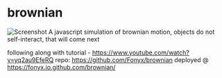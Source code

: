 # brownian
![Screenshot](?raw=true "brownian motion")
A javascript simulation of brownian motion, objects do not self-interact, that will come next  

following along with tutorial - https://www.youtube.com/watch?v=yq2au9EfeRQ
repo: https://github.com/Fonyx/brownian
deployed @ https://fonyx.io.github.com/brownian/